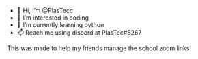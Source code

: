 - 👋 Hi, I’m @PlasTecc
- 👀 I’m interested in coding
- 🌱 I’m currently learning python
- 📫 Reach me using discord at PlasTec#5267

This was made to help my friends manage the school zoom links!
